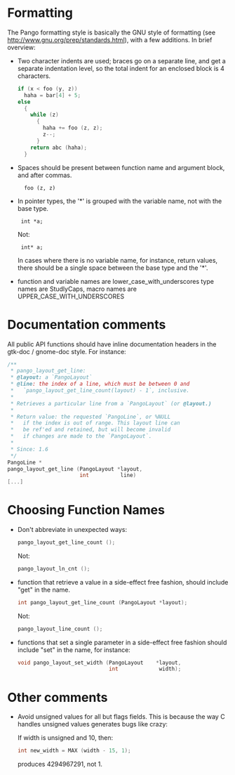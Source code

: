 Formatting
==========

The Pango formatting style is basically the GNU style of formatting
(see http://www.gnu.org/prep/standards.html), with a few additions.
In brief overview:

 - Two character indents are used; braces go on a separate line, and 
   get a separate indentation level, so the total indent for an
   enclosed block is 4 characters.


    ```c
    if (x < foo (y, z))
      haha = bar[4] + 5;
    else
      {
        while (z)
          {
            haha += foo (z, z);
            z--;
          }
        return abc (haha);
      }
    ```

 - Spaces should be present between function name and argument block,
   and after commas.

         foo (z, z)

 - In pointer types, the '*' is grouped with the variable name,
   not with the base type. 

        int *a;

    Not:

        int* a;

   In cases where there is no variable name, for instance, return
   values, there should be a single space between the base type 
   and the '*'.

 - function and variable names are lower_case_with_underscores
   type names are StudlyCaps, macro names are UPPER_CASE_WITH_UNDERSCORES


Documentation comments
======================

All public API functions should have inline documentation headers
in the gtk-doc / gnome-doc style. For instance:

```c
/**
 * pango_layout_get_line:
 * @layout: a `PangoLayout`
 * @line: the index of a line, which must be between 0 and
 *   `pango_layout_get_line_count(layout) - 1`, inclusive.
 *
 * Retrieves a particular line from a `PangoLayout` (or @layout.)
 *
 * Return value: the requested `PangoLine`, or %NULL
 *   if the index is out of range. This layout line can
 *   be ref'ed and retained, but will become invalid
 *   if changes are made to the `PangoLayout`.
 *
 * Since: 1.6
 */
PangoLine *
pango_layout_get_line (PangoLayout *layout,
                       int          line)
[...]
```

Choosing Function Names
=======================

- Don't abbreviate in unexpected ways:

  ```c
  pango_layout_get_line_count ();
  ```

  Not:

  ```c
  pango_layout_ln_cnt ();
  ```

- function that retrieve a value in a side-effect free fashion, should
  include "get" in the name.

  ```c
  int pango_layout_get_line_count (PangoLayout *layout);
  ```

  Not:

  ```c
  pango_layout_line_count ();
  ```


- functions that set a single parameter in a side-effect free fashion
  should include "set" in the name, for instance:

  ```c
  void pango_layout_set_width (PangoLayout    *layout,
                               int             width);
  ```

Other comments
==============

- Avoid unsigned values for all but flags fields. This is because
  the way C handles unsigned values generates bugs like crazy:

  If width is unsigned and 10, then:

  ```c
  int new_width = MAX (width - 15, 1);
  ```

  produces 4294967291, not 1.

